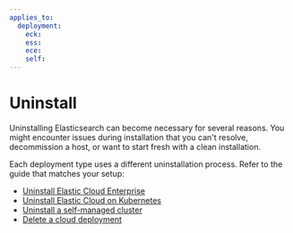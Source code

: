 ```yaml
---
applies_to:
  deployment:
    eck: 
    ess: 
    ece: 
    self: 
---
```


# Uninstall

Uninstalling Elasticsearch can become necessary for several reasons. You might encounter issues during installation that you can't resolve, decommission a host, or want to start fresh with a clean installation.

Each deployment type uses a different uninstallation process. Refer to the guide that matches your setup:

* [Uninstall Elastic Cloud Enterprise](/deploy-manage/uninstall/uninstall-elastic-cloud-enterprise.md)
* [Uninstall Elastic Cloud on Kubernetes](/deploy-manage/uninstall/uninstall-elastic-cloud-on-kubernetes.md)
* [Uninstall a self-managed cluster](/deploy-manage/uninstall/uninstall-a-self-managed-cluster.md)
* [Delete a cloud deployment](/deploy-manage/uninstall/delete-a-cloud-deployment.md)

